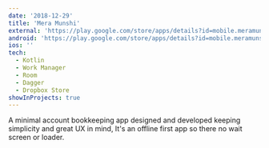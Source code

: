 ```yaml
---
date: '2018-12-29'
title: 'Mera Munshi'
external: 'https://play.google.com/store/apps/details?id=mobile.meramunshi&hl=en-IN'
android: 'https://play.google.com/store/apps/details?id=mobile.meramunshi&hl=en-IN'
ios: ''
tech:
  - Kotlin
  - Work Manager
  - Room
  - Dagger
  - Dropbox Store
showInProjects: true
---
```


A minimal account bookkeeping app designed and developed keeping simplicity and great UX in mind, It's an offline first app so there no wait screen or loader.
